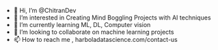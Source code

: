 - 👋 Hi, I’m @ChitranDev
- 👀 I’m interested in Creating Mind Boggling Projects with AI techniques
- 🌱 I’m currently learning ML, DL, Computer vision
- 💞️ I’m looking to collaborate on machine learning projects
- 📫 How to reach me , harboladatascience.com/contact-us

<!---
ChitranDev/ChitranDev is a ✨ special ✨ repository because its `README.md` (this file) appears on your GitHub profile.
You can click the Preview link to take a look at your changes.
--->
